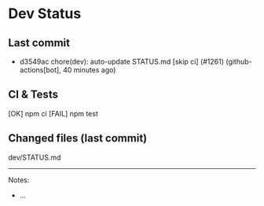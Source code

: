 # Dev Status

## Last commit
- d3549ac chore(dev): auto-update STATUS.md [skip ci] (#1261) (github-actions[bot], 40 minutes ago)
## CI & Tests
[OK] npm ci
[FAIL] npm test

## Changed files (last commit)
dev/STATUS.md

---
Notes:
- ...
